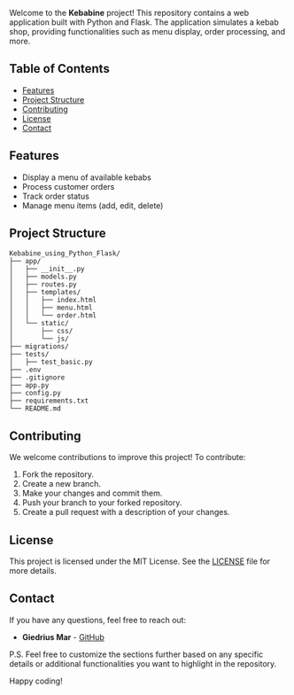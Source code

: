 Welcome to the **Kebabine** project! This repository contains a web application built with Python and Flask. The application simulates a kebab shop, providing functionalities such as menu display, order processing, and more.

## Table of Contents
- [Features](#features)
- [Project Structure](#project-structure)
- [Contributing](#contributing)
- [License](#license)
- [Contact](#contact)

## Features
- Display a menu of available kebabs
- Process customer orders
- Track order status
- Manage menu items (add, edit, delete)

## Project Structure

```
Kebabine_using_Python_Flask/
├── app/
│   ├── __init__.py
│   ├── models.py
│   ├── routes.py
│   ├── templates/
│   │   ├── index.html
│   │   ├── menu.html
│   │   └── order.html
│   └── static/
│       ├── css/
│       └── js/
├── migrations/
├── tests/
│   ├── test_basic.py
├── .env
├── .gitignore
├── app.py
├── config.py
├── requirements.txt
└── README.md
```


## Contributing

We welcome contributions to improve this project! To contribute:

1. Fork the repository.
2. Create a new branch.
3. Make your changes and commit them.
4. Push your branch to your forked repository.
5. Create a pull request with a description of your changes.

## License

This project is licensed under the MIT License. See the [LICENSE](LICENSE) file for more details.

## Contact

If you have any questions, feel free to reach out:

- **Giedrius Mar** - [GitHub](https://github.com/GiedriusMar)

P.S. Feel free to customize the sections further based on any specific details or additional functionalities you want to highlight in the repository.

Happy coding!
